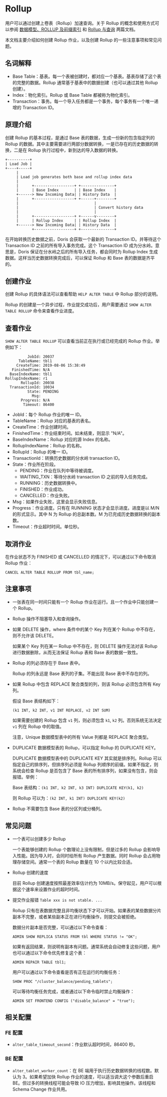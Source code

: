 <!-- 
Licensed to the Apache Software Foundation (ASF) under one
or more contributor license agreements.  See the NOTICE file
distributed with this work for additional information
regarding copyright ownership.  The ASF licenses this file
to you under the Apache License, Version 2.0 (the
"License"); you may not use this file except in compliance
with the License.  You may obtain a copy of the License at

  http://www.apache.org/licenses/LICENSE-2.0

Unless required by applicable law or agreed to in writing,
software distributed under the License is distributed on an
"AS IS" BASIS, WITHOUT WARRANTIES OR CONDITIONS OF ANY
KIND, either express or implied.  See the License for the
specific language governing permissions and limitations
under the License.
-->

# Rollup

用户可以通过创建上卷表（Rollup）加速查询。关于 Rollup 的概念和使用方式可以参阅 [数据模型、ROLLUP 及前缀索引](../../getting-started/data-model-rollup.md) 和 [Rollup 与查询](../../getting-started/hit-the-rollup.md) 两篇文档。

本文档主要介绍如何创建 Rollup 作业，以及创建 Rollup 的一些注意事项和常见问题。

## 名词解释

* Base Table：基表。每一个表被创建时，都对应一个基表。基表存储了这个表的完整的数据。Rollup 通常基于基表中的数据创建（也可以通过其他 Rollup 创建）。
* Index：物化索引。Rollup 或 Base Table 都被称为物化索引。
* Transaction：事务。每一个导入任务都是一个事务，每个事务有一个唯一递增的 Transaction ID。

## 原理介绍

创建 Rollup 的基本过程，是通过 Base 表的数据，生成一份新的包含指定列的 Rollup 的数据。其中主要需要进行两部分数据转换，一是已存在的历史数据的转换，二是在 Rollup 执行过程中，新到达的导入数据的转换。

```
+----------+
| Load Job |
+----+-----+
     |
     | Load job generates both base and rollup index data
     |
     |      +------------------+ +---------------+
     |      | Base Index       | | Base Index    |
     +------> New Incoming Data| | History Data  |
     |      +------------------+ +------+--------+
     |                                  |
     |                                  | Convert history data
     |                                  |
     |      +------------------+ +------v--------+
     |      | Rollup Index     | | Rollup Index  |
     +------> New Incoming Data| | History Data  |
            +------------------+ +---------------+
```

在开始转换历史数据之前，Doris 会获取一个最新的 Transaction ID。并等待这个 Transaction ID 之前的所有导入事务完成。这个 Transaction ID 成为分水岭。意思是，Doris 保证在分水岭之后的所有导入任务，都会同时为 Rollup Index 生成数据。这样当历史数据转换完成后，可以保证 Rollup 和 Base 表的数据是齐平的。

## 创建作业

创建 Rollup 的具体语法可以查看帮助 `HELP ALTER TABLE` 中 Rollup 部分的说明。

Rollup 的创建是一个异步过程，作业提交成功后，用户需要通过 `SHOW ALTER TABLE ROLLUP` 命令来查看作业进度。

## 查看作业

`SHOW ALTER TABLE ROLLUP` 可以查看当前正在执行或已经完成的 Rollup 作业。举例如下：

```
          JobId: 20037
      TableName: tbl1
     CreateTime: 2019-08-06 15:38:49
   FinishedTime: N/A
  BaseIndexName: tbl1
RollupIndexName: r1
       RollupId: 20038
  TransactionId: 10034
          State: PENDING
            Msg:
       Progress: N/A
        Timeout: 86400
```

* JobId：每个 Rollup 作业的唯一 ID。
* TableName：Rollup 对应的基表的表名。
* CreateTime：作业创建时间。
* FinishedTime：作业结束时间。如未结束，则显示 "N/A"。
* BaseIndexName：Rollup 对应的源 Index 的名称。
* RollupIndexName：Rollup 的名称。
* RollupId：Rollup 的唯一 ID。
* TransactionId：转换历史数据的分水岭 transaction ID。
* State：作业所在阶段。
    * PENDING：作业在队列中等待被调度。
    * WAITING_TXN：等待分水岭 transaction ID 之前的导入任务完成。
    * RUNNING：历史数据转换中。
    * FINISHED：作业成功。
    * CANCELLED：作业失败。
* Msg：如果作业失败，这里会显示失败信息。
* Progress：作业进度。只有在 RUNNING 状态才会显示进度。进度是以 M/N 的形式显示。其中 N 为 Rollup 的总副本数。M 为已完成历史数据转换的副本数。
* Timeout：作业超时时间。单位秒。

## 取消作业

在作业状态不为 FINISHED 或 CANCELLED 的情况下，可以通过以下命令取消 Rollup 作业：

`CANCEL ALTER TABLE ROLLUP FROM tbl_name;`

## 注意事项

* 一张表在同一时间只能有一个 Rollup 作业在运行。且一个作业中只能创建一个 Rollup。

* Rollup 操作不阻塞导入和查询操作。

* 如果 DELETE 操作，where 条件中的某个 Key 列在某个 Rollup 中不存在，则不允许该  DELETE。

    如果某个 Key 列在某一 Rollup 中不存在，则 DELETE 操作无法对该 Rollup 进行数据删除，从而无法保证 Rollup 表和 Base 表的数据一致性。

* Rollup 的列必须存在于 Base 表中。

    Rollup 的列永远是 Base 表列的子集。不能出现 Base 表中不存在的列。

* 如果 Rollup 中包含 REPLACE 聚合类型的列，则该 Rollup 必须包含所有 Key 列。

    假设 Base 表结构如下：
    
    ```(k1 INT, k2 INT, v1 INT REPLACE, v2 INT SUM)```
    
    如果需要创建的 Rollup 包含 `v1` 列，则必须包含 `k1`, `k2` 列。否则系统无法决定 `v1` 列在 Rollup 中的取值。
    
    注意，Unique 数据模型表中的所有 Value 列都是 REPLACE 聚合类型。
    
* DUPLICATE 数据模型表的 Rollup，可以指定 Rollup 的 DUPLICATE KEY。

    DUPLICATE 数据模型表中的 DUPLICATE KEY 其实就是排序列。Rollup 可以指定自己的排序列，但排序列必须是 Rollup 列顺序的前缀。如果不指定，则系统会检查 Rollup 是否包含了 Base 表的所有排序列，如果没有包含，则会报错。举例：
    
    Base 表结构：`(k1 INT, k2 INT, k3 INT) DUPLICATE KEY(k1, k2)`
    
    则 Rollup 可以为：`(k2 INT, k1 INT) DUPLICATE KEY(k2)` 

* Rollup 不需要包含 Base 表的分区列或分桶列。

## 常见问题

* 一个表可以创建多少 Rollup

    一个表能够创建的 Rollup 个数理论上没有限制，但是过多的 Rollup 会影响导入性能。因为导入时，会同时给所有 Rollup 产生数据。同时 Rollup 会占用物理存储空间。通常一个表的 Rollup 数量在 10 个以内比较合适。
    
* Rollup 创建的速度

    目前 Rollup 创建速度按照最差效率估计约为 10MB/s。保守起见，用户可以根据这个速率来设置作业的超时时间。

* 提交作业报错 `Table xxx is not stable. ...`

    Rollup 只有在表数据完整且非均衡状态下才可以开始。如果表的某些数据分片副本不完整，或者某些副本正在进行均衡操作，则提交会被拒绝。
    
    数据分片副本是否完整，可以通过以下命令查看：
    
    ```ADMIN SHOW REPLICA STATUS FROM tbl WHERE STATUS != "OK";```
    
    如果有返回结果，则说明有副本有问题。通常系统会自动修复这些问题，用户也可以通过以下命令优先修复这个表：
    
    ```ADMIN REPAIR TABLE tbl1;```
    
    用户可以通过以下命令查看是否有正在运行的均衡任务：
    
    ```SHOW PROC "/cluster_balance/pending_tablets";```
    
    可以等待均衡任务完成，或者通过以下命令临时禁止均衡操作：
    
    ```ADMIN SET FRONTEND CONFIG ("disable_balance" = "true");```
    
## 相关配置

### FE 配置

* `alter_table_timeout_second`：作业默认超时时间，86400 秒。

### BE 配置

* `alter_tablet_worker_count`：在 BE 端用于执行历史数据转换的线程数。默认为 3。如果希望加快 Rollup 作业的速度，可以适当调大这个参数后重启 BE。但过多的转换线程可能会导致 IO 压力增加，影响其他操作。该线程和 Schema Change 作业共用。
    
    
    
    
    
     


